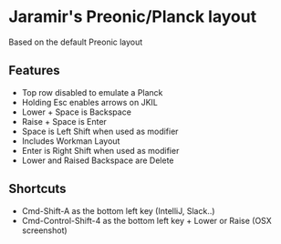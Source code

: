 # Jaramir's Preonic/Planck layout

Based on the default Preonic layout


Features
--------
* Top row disabled to emulate a Planck
* Holding Esc enables arrows on JKIL
* Lower + Space is Backspace
* Raise + Space is Enter
* Space is Left Shift when used as modifier
* Includes Workman Layout
* Enter is Right Shift when used as modifier
* Lower and Raised Backspace are Delete

Shortcuts
---------
* Cmd-Shift-A as the bottom left key (IntelliJ, Slack..)
* Cmd-Control-Shift-4 as the bottom left key + Lower or Raise (OSX screenshot)
